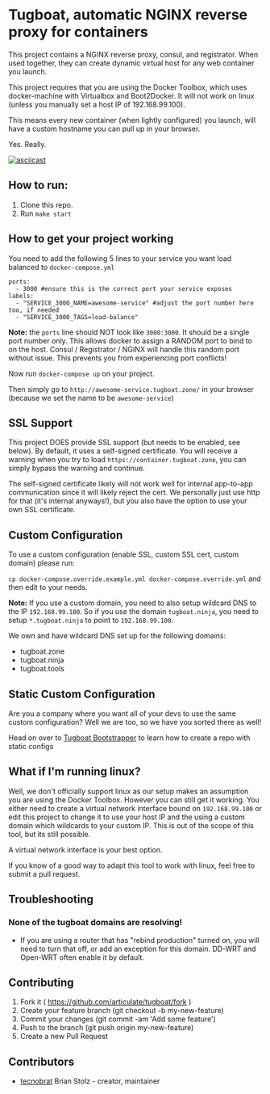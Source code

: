 # Tugboat, automatic NGINX reverse proxy for containers

This project contains a NGINX reverse proxy, consul, and registrator.  When used together, they can create dynamic virtual host for any web container you launch.

This project requires that you are using the Docker Toolbox, which uses docker-machine with Virtualbox and Boot2Docker.  It will not work on linux (unless you manually set a host IP of 192.168.99.100).

This means every new container (when lightly configured) you launch, will have a custom hostname you can pull up in your browser.

Yes. Really.

[![asciicast](https://asciinema.org/a/41133.png)](https://asciinema.org/a/41133)

## How to run:

1. Clone this repo.
2. Run `make start`

## How to get your project working

You need to add the following 5 lines to your service you want load balanced to `docker-compose.yml`

```
ports:
  - 3000 #ensure this is the correct port your service exposes
labels:
  - "SERVICE_3000_NAME=awesome-service" #adjust the port number here too, if needed
  - "SERVICE_3000_TAGS=load-balance"
```

**Note:** the `ports` line should NOT look like `3000:3000`. It should be a single port number only.  This allows docker to assign a RANDOM port to bind to on the host.  Consul / Registrator / NGINX will handle this random port without issue. This prevents you from experiencing port conflicts!

Now run `docker-compose up` on your project.

Then simply go to `http://awesome-service.tugboat.zone/` in your browser (because we set the name to be `awesome-service`)

## SSL Support

This project DOES provide SSL support (but needs to be enabled, see below).  By default, it uses a self-signed certificate.  You will receive a warning when you try to load `https://container.tugboat.zone`, you can simply bypass the warning and continue.

The self-signed certificate likely will not work well for internal app-to-app communication since it will likely reject the cert.  We personally just use http for that (it's internal anyways!), but you also have the option to use your own SSL certificate.

## Custom Configuration

To use a custom configuration (enable SSL, custom SSL cert, custom domain) please run:

`cp docker-compose.override.example.yml docker-compose.override.yml` and then edit to your needs.

**Note:** If you use a custom domain, you need to also setup wildcard
DNS to the IP `192.168.99.100`. So if you use the domain `tugboat.ninja`, you need to setup `*.tugboat.ninja` to point to `192.168.99.100`.

We own and have wildcard DNS set up for the following domains:

* tugboat.zone
* tugboat.ninja
* tugboat.tools

## Static Custom Configuration

Are you a company where you want all of your devs to use the same custom configuration?  Well we are too, so we have you sorted there as well!

Head on over to [Tugboat Bootstrapper](https://github.com/articulate/tugboat-bootstrapper) to learn how to create a repo with static configs

## What if I'm running linux?

Well, we don't officially support linux as our setup makes an assumption you are using the Docker Toolbox.  However you can still get it working.  You either need to create a virtual network interface bound on `192.168.99.100` or edit this project to change it to use your host IP and the using a custom domain which wildcards to your custom IP.  This is out of the scope of this tool, but its still possible.

A virtual network interface is your best option.

If you know of a good way to adapt this tool to work with linux, feel free to submit a pull request.

## Troubleshooting

### None of the tugboat domains are resolving!

- If you are using a router that has "rebind production" turned on, you will need to turn that off, or add an exception for this domain.  DD-WRT and Open-WRT often enable it by default.

## Contributing

1. Fork it ( https://github.com/articulate/tugboat/fork )
2. Create your feature branch (git checkout -b my-new-feature)
3. Commit your changes (git commit -am 'Add some feature')
4. Push to the branch (git push origin my-new-feature)
5. Create a new Pull Request

## Contributors

- [tecnobrat](https://github.com/tecnobrat) Brian Stolz - creator,
  maintainer
